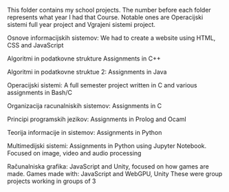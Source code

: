 This folder contains my school projects. The number before each folder represents what year I had that Course.
Notable ones are Operacijski sistemi full year project and Vgrajeni sistemi project.

Osnove informacijskih sistemov: We had to create a website using HTML, CSS and JavaScript

Algoritmi in podatkovne strukture Assignments in C++

Algoritmi in podatkovne struktue 2: Assignments in Java

Operacijski sistemi: A full semester project written in C and various assignments in Bash/C

Organizacija racunalniskih sistemov: Assignments in C

Principi programskih jezikov: Assignments in Prolog and Ocaml

Teorija informacije in sistemov: Assignments in Python

Multimedijski sistemi: Assignments in Python using Jupyter Notebook.
    Focused on image, video and audio processing

Računalniska grafika: JavaScript and Unity, focused on how games are made.
    Games made with:
      JavaScript and WebGPU,
      Unity
    These were group projects working in groups of 3
